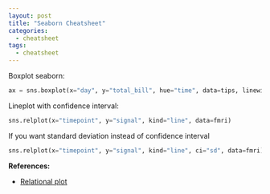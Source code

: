 ```yaml
---
layout: post
title: "Seaborn Cheatsheet"
categories:
  - cheatsheet
tags:
  - cheatsheet
---
```

Boxplot seaborn:
```python
ax = sns.boxplot(x="day", y="total_bill", hue="time", data=tips, linewidth=2.5)
```

Lineplot with confidence interval:
```python
sns.relplot(x="timepoint", y="signal", kind="line", data=fmri)
```
If you want standard deviation instead of confidence interval
```python
sns.relplot(x="timepoint", y="signal", kind="line", ci="sd", data=fmri)
```

**References:**
- [Relational plot](https://seaborn.pydata.org/tutorial/relational.html#relational-tutorial)
